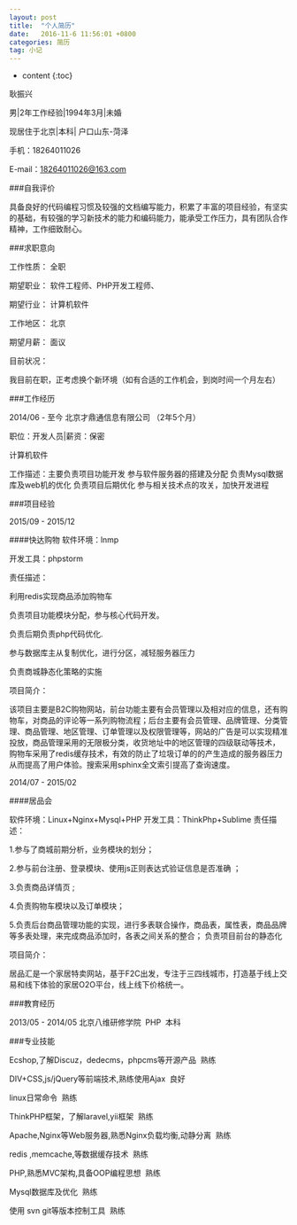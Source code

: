 ```yaml
---
layout: post
title:  "个人简历"
date:   2016-11-6 11:56:01 +0800
categories: 简历
tag: 小记
---
```


* content
{:toc}


	


	

耿振兴

男|2年工作经验|1994年3月|未婚

现居住于北京|本科| 户口山东-菏泽

手机：18264011026

E-mail：18264011026@163.com
		



###自我评价

具备良好的代码编程习惯及较强的文档编写能力，积累了丰富的项目经验，有坚实的基础，有较强的学习新技术的能力和编码能力，能承受工作压力，具有团队合作精神，工作细致耐心。 





###求职意向

工作性质：	全职

期望职业：	软件工程师、PHP开发工程师、

期望行业：	计算机软件

工作地区：	北京

期望月薪：	面议

目前状况：	

我目前在职，正考虑换个新环境（如有合适的工作机会，到岗时间一个月左右）


###工作经历

2014/06 - 至今 	北京才鼎通信息有限公司 （2年5个月） 

职位：开发人员|薪资：保密

计算机软件

工作描述：主要负责项目功能开发
参与软件服务器的搭建及分配
负责Mysql数据库及web机的优化
负责项目后期优化
参与相关技术点的攻关，加快开发进程



###项目经验

2015/09 - 2015/12	

####快达购物
软件环境：lnmp

开发工具：phpstorm

责任描述：

利用redis实现商品添加购物车

负责项目功能模块分配，参与核心代码开发。

负责后期负责php代码优化.

参与数据库主从复制优化，进行分区，减轻服务器压力

负责商城静态化策略的实施

项目简介：

该项目主要是B2C购物网站，前台功能主要有会员管理以及相对应的信息，还有购物车，对商品的评论等一系列购物流程；后台主要有会员管理、品牌管理、分类管理、商品管理、地区管理、订单管理以及权限管理等，网站的广告是可以实现精准投放，商品管理采用的无限极分类，收货地址中的地区管理的四级联动等技术， 购物车采用了redis缓存技术，有效的防止了垃圾订单的的产生造成的服务器压力从而提高了用户体验。搜索采用sphinx全文索引提高了查询速度。

2014/07 - 2015/02	

####居品会

软件环境：Linux+Nginx+Mysql+PHP
开发工具：ThinkPhp+Sublime
责任描述：

1.参与了商城前期分析，业务模块的划分；

2.参与前台注册、登录模块、使用js正则表达式验证信息是否准确 ；

3.负责商品详情页 ; 

4.负责购物车模块以及订单模块；

5.负责后台商品管理功能的实现，进行多表联合操作，商品表，属性表，商品品牌等多表处理，来完成商品添加时，各表之间关系的整合；
负责项目前台的静态化

项目简介：

居品汇是一个家居特卖网站，基于F2C出发，专注于三四线城市，打造基于线上交易和线下体验的家居O2O平台，线上线下价格统一。



###教育经历

2013/05 - 2014/05	北京八维研修学院  PHP  本科



###专业技能

Ecshop,了解Discuz，dedecms，phpcms等开源产品  熟练

DIV+CSS,js/jQuery等前端技术,熟练使用Ajax  良好

linux日常命令  熟练

ThinkPHP框架，了解laravel,yii框架  熟练

Apache,Nginx等Web服务器,熟悉Nginx负载均衡,动静分离  熟练

redis ,memcache,等数据缓存技术  熟练

PHP,熟悉MVC架构,具备OOP编程思想  熟练

Mysql数据库及优化  熟练

使用 svn git等版本控制工具  熟练




